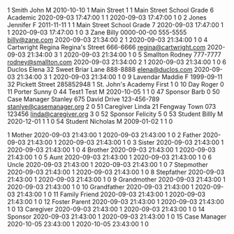 1	Smith	John	M	2010-10-10	1 Main Street			1	1	Main Street School	Grade 6	Academic	2020-09-03 17:47:00	1	1	2020-09-03 17:47:00	1	0
2	Jones	Jennifer	F	2011-11-11				1	1	Main Street School	Grade 7		2020-09-03 17:47:00	1	1	2020-09-03 17:47:00	1	0
3	Zane	Billy		0000-00-00		555-5555	billy@zane.com						2020-09-03 21:34:00	2	1	2020-09-03 21:34:00	1	0
4	Cartwright	Regina			Regina's Street	666-6666	regina@cartwright.com						2020-09-03 21:34:00	3	1	2020-09-03 21:34:00	1	0
5	Smallton	Rodney				777-7777	rodney@smallton.com						2020-09-03 21:34:00	2	1	2020-09-03 21:34:00	1	0
6	Duclos	Elena			32 Sweet Briar Lane	888-8888	elena@duclos.com						2020-09-03 21:34:00	3	1	2020-09-03 21:34:00	1	0
9	Lavendar	Maddie	F	1999-09-11	32 Pickett Street	285852948			1	St. John's Academy	First			1				0
10	Day	Roger																0
11	Porter	Sunny																0
44	Test1	Test	M	2020-10-05					1					1				0
47	Sponsor	Barb																0
50	Case Manager	Stanley			675 David Drive	123-456-789	stanlye@casemanager.org							2				0
51	Caregiver	Linda			21 Fengway Town	073 123456	linda@caregiver.org							3				0
52	Sponsor	Felicity												5				0
53	Student	Billly	M	2020-12-01					1					1				0
54	Student	Nicholas	M	2009-01-02					1					1				0
																		
																		
1	Mother	2020-09-03 21:43:00	1	2020-09-03 21:43:00	1	0
2	Father	2020-09-03 21:43:00	1	2020-09-03 21:43:00	1	0
3	Sister	2020-09-03 21:43:00	1	2020-09-03 21:43:00	1	0
4	Brother	2020-09-03 21:43:00	1	2020-09-03 21:43:00	1	0
5	Aunt	2020-09-03 21:43:00	1	2020-09-03 21:43:00	1	0
6	Uncle	2020-09-03 21:43:00	1	2020-09-03 21:43:00	1	0
7	Stepmother	2020-09-03 21:43:00	1	2020-09-03 21:43:00	1	0
8	Stepfather	2020-09-03 21:43:00	1	2020-09-03 21:43:00	1	0
9	Grandmother	2020-09-03 21:43:00	1	2020-09-03 21:43:00	1	0
10	Grandfather	2020-09-03 21:43:00	1	2020-09-03 21:43:00	1	0
11	Family Friend	2020-09-03 21:43:00	1	2020-09-03 21:43:00	1	0
12	Foster Parent	2020-09-03 21:43:00	1	2020-09-03 21:43:00	1	0
13	Caregiver	2020-09-03 21:43:00	1	2020-09-03 21:43:00	1	0
14	Sponsor	2020-09-03 21:43:00	1	2020-09-03 21:43:00	1	0
15	Case Manager	2020-10-05 23:43:00	1	2020-10-05 23:43:00	1	0
						
